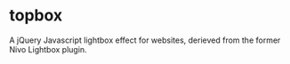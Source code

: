 # topbox
A jQuery Javascript lightbox effect for websites, derieved from the former Nivo Lightbox plugin.
